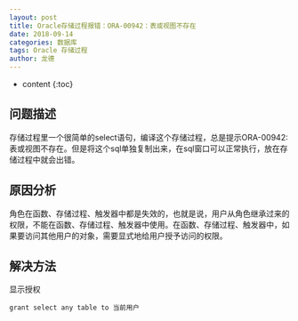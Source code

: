 ```yaml
---
layout: post
title: Oracle存储过程报错：ORA-00942：表或视图不存在
date: 2018-09-14
categories: 数据库
tags: Oracle 存储过程
author: 龙德
---
```


* content
{:toc}

## 问题描述

存储过程里一个很简单的select语句，编译这个存储过程，总是提示ORA-00942:表或视图不存在。但是将这个sql单独复制出来，在sql窗口可以正常执行，放在存储过程中就会出错。




## 原因分析

角色在函数、存储过程、触发器中都是失效的，也就是说，用户从角色继承过来的权限，不能在函数、存储过程、触发器中使用。在函数、存储过程、触发器中，如果要访问其他用户的对象，需要显式地给用户授予访问的权限。

## 解决方法

显示授权

```
grant select any table to 当前用户
```